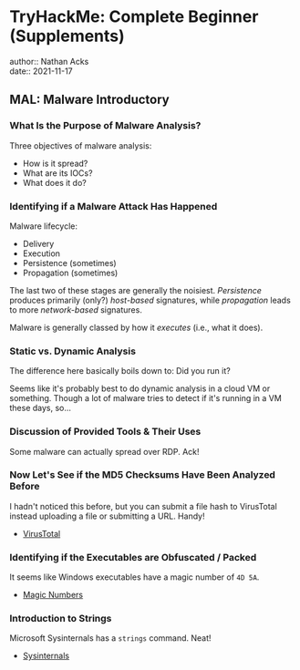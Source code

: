 # TryHackMe: Complete Beginner (Supplements)

author:: Nathan Acks  
date:: 2021-11-17

## MAL: Malware Introductory

### What Is the Purpose of Malware Analysis?

Three objectives of malware analysis:

* How is it spread?
* What are its IOCs?
* What does it do?

### Identifying if a Malware Attack Has Happened

Malware lifecycle:

* Delivery
* Execution
* Persistence (sometimes)
* Propagation (sometimes)

The last two of these stages are generally the noisiest. *Persistence* produces primarily (only?) *host-based* signatures, while *propagation* leads to more *network-based* signatures.

Malware is generally classed by how it *executes* (i.e., what it does).

### Static vs. Dynamic Analysis

The difference here basically boils down to: Did you run it?

Seems like it's probably best to do dynamic analysis in a cloud VM or something. Though a lot of malware tries to detect if it's running in a VM these days, so...

### Discussion of Provided Tools & Their Uses

Some malware can actually spread over RDP. Ack!

### Now Let's See if the MD5 Checksums Have Been Analyzed Before

I hadn't noticed this before, but you can submit a file hash to VirusTotal instead uploading a file or submitting a URL. Handy!

* [VirusTotal](https://www.virustotal.com)

### Identifying if the Executables are Obfuscated / Packed

It seems like Windows executables have a magic number of `4D 5A`.

* [Magic Numbers](../notes/magic-numbers.md)

### Introduction to Strings

Microsoft Sysinternals has a `strings` command. Neat!

* [Sysinternals](https://docs.microsoft.com/en-us/sysinternals/)
